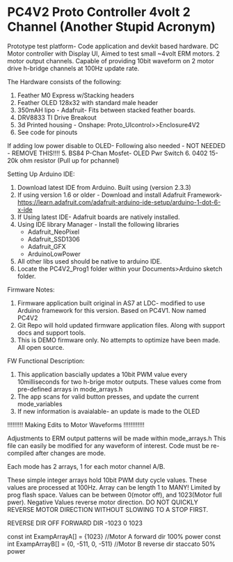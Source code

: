 # PC4V2  Proto Controller 4volt 2 Channel (Another Stupid Acronym) 

Prototype test platform- Code application and devkit based hardware.
DC Motor controller with Display UI, Aimed to test small ~4volt ERM motors. 2 motor output channels.
Capable of providing 10bit waveform on 2 motor drive h-bridge channels at 100Hz update rate. 

The Hardware consists of the following:
1. Feather M0 Express w/Stacking headers
2. Feather OLED 128x32 with standard male header
3. 350mAH lipo - Adafruit- Fits between stacked feather boards. 
4. DRV8833 TI Drive Breakout
5. 3d Printed housing - Onshape: Proto_UIcontrol>>Enclosure4V2
6. See code for pinouts 

If adding low power disable to OLED- Following also needed - NOT NEEDED - REMOVE THIS!!!! 
5. BS84 P-Chan Mosfet- OLED Pwr Switch
6. 0402 15-20k ohm resistor (Pull up for pchannel)

Setting Up Arduino IDE:
1. Download latest IDE from Arduino. Built using (version 2.3.3)
2. If using version 1.6 or older - Download and install Adafruit Framework- 
 https://learn.adafruit.com/adafruit-arduino-ide-setup/arduino-1-dot-6-x-ide
3. If Using latest IDE- Adafruit boards are natively installed. 
4. Using IDE library Manager - Install the following libraries
	- Adafruit_NeoPixel
	- Adafruit_SSD1306
	- Adafruit_GFX
	- ArduinoLowPower
5. All other libs used should be native to arduino IDE. 
6. Locate the PC4V2_Prog1 folder within your Documents>Arduino sketch folder. 


Firmware Notes:
1. Firmware application built original in AS7 at LDC- modified to use Arduino framework
for this version. Based on PC4V1. Now named PC4V2
2. Git Repo will hold updated firmware application files. Along with support docs and support tools.
3. This is DEMO firmware only. No attempts to optimize have been made. All open source. 

FW Functional Description:
1. This application bascially updates a 10bit PWM value every 10milliseconds
   for two h-brige motor outputs. These values come from pre-defined arrays in mode_arrays.h
2. The app scans for valid button presses, and update the current mode_variables
3. If new information is avaialable- an update is made to the OLED 



!!!!!!!!! Making Edits to Motor Waveforms !!!!!!!!!!!!

Adjustments to ERM output patterns will be made within mode_arrays.h
This file can easily be modified for any waveform of interest.
Code must be re-compiled after changes are mode.  

Each mode has 2 arrays, 1 for each motor channel A/B.  

These simple integer arrays hold 10bit PWM duty cycle values. 
These values are processed at 100Hz. Array can be length 1 to MANY! Limited by prog flash space.
Values can be between 0(motor off), and 1023(Motor full pwer). Negative Values reverse motor
direction. DO NOT QUICKLY REVERSE MOTOR DIRECTION WITHOUT SLOWING TO A STOP FIRST. 
 
REVERSE DIR	OFF	FORWARD DIR
  -1023		0	1023

const int ExampArrayA[] = {1023} 		//Motor A forward dir 100% power
const int ExampArrayB[] = {0, -511, 0, -511}	//Motor B reverse dir staccato 50% power

